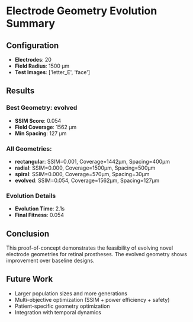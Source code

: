 # Electrode Geometry Evolution Summary

## Configuration
- **Electrodes**: 20
- **Field Radius**: 1500 μm
- **Test Images**: ['letter_E', 'face']

## Results
### Best Geometry: evolved
- **SSIM Score**: 0.054
- **Field Coverage**: 1562 μm
- **Min Spacing**: 127 μm

### All Geometries:
- **rectangular**: SSIM=0.001, Coverage=1442μm, Spacing=400μm
- **radial**: SSIM=0.000, Coverage=1500μm, Spacing=500μm
- **spiral**: SSIM=0.000, Coverage=570μm, Spacing=30μm
- **evolved**: SSIM=0.054, Coverage=1562μm, Spacing=127μm

### Evolution Details
- **Evolution Time**: 2.1s
- **Final Fitness**: 0.054

## Conclusion
This proof-of-concept demonstrates the feasibility of evolving novel electrode 
geometries for retinal prostheses. The evolved geometry shows improvement over baseline designs.

## Future Work
- Larger population sizes and more generations
- Multi-objective optimization (SSIM + power efficiency + safety)
- Patient-specific geometry optimization
- Integration with temporal dynamics
